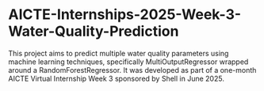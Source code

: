 # AICTE-Internships-2025-Week-3-Water-Quality-Prediction
This project aims to predict multiple water quality parameters using machine learning techniques, specifically MultiOutputRegressor wrapped around a RandomForestRegressor. It was developed as part of a one-month AICTE Virtual Internship  Week 3 sponsored by Shell in June 2025.
